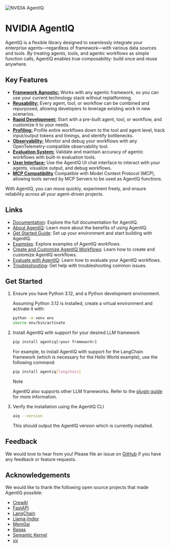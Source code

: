<!--
SPDX-FileCopyrightText: Copyright (c) 2024-2025, NVIDIA CORPORATION & AFFILIATES. All rights reserved.
SPDX-License-Identifier: Apache-2.0

Licensed under the Apache License, Version 2.0 (the "License");
you may not use this file except in compliance with the License.
You may obtain a copy of the License at

http:/www.apache.org/licenses/LICENSE-2.0

Unless required by applicable law or agreed to in writing, software
distributed under the License is distributed on an "AS IS" BASIS,
WITHOUT WARRANTIES OR CONDITIONS OF ANY KIND, either express or implied.
See the License for the specific language governing permissions and
limitations under the License.
-->

![NVIDIA AgentIQ](./docs/source/_static/agentiq_banner.png "AgentIQ banner image")

# NVIDIA AgentIQ

AgentIQ is a flexible library designed to seamlessly integrate your enterprise agents—regardless of framework—with various data sources and tools. By treating agents, tools, and agentic workflows as simple function calls, AgentIQ enables true composability: build once and reuse anywhere.

## Key Features

- [**Framework Agnostic:**](https://docs.nvidia.com/agentiq/latest/concepts/plugins.html) Works with any agentic framework, so you can use your current technology stack without replatforming.
- [**Reusability:**](https://docs.nvidia.com/agentiq/latest/guides/sharing_workflows_and_tools.html) Every agent, tool, or workflow can be combined and repurposed, allowing developers to leverage existing work in new scenarios.
- [**Rapid Development:**](https://docs.nvidia.com/agentiq/latest/guides/create_customize_workflows.html) Start with a pre-built agent, tool, or workflow, and customize it to your needs.
- [**Profiling:**](https://docs.nvidia.com/agentiq/latest/guides/profiler.html) Profile entire workflows down to the tool and agent level, track input/output tokens and timings, and identify bottlenecks.
- [**Observability:**](https://docs.nvidia.com/agentiq/latest/guides/observe_workflow_with_phoenix.html) Monitor and debug your workflows with any OpenTelemetry-compatible observability tool.
- [**Evaluation System:**](https://docs.nvidia.com/agentiq/latest/guides/evaluate.html) Validate and maintain accuracy of agentic workflows with built-in evaluation tools.
- [**User Interface:**](https://docs.nvidia.com/agentiq/latest/guides/use_aiq_serve.html) Use the AgentIQ UI chat interface to interact with your agents, visualize output, and debug workflows.
- [**MCP Compatibility**](https://docs.nvidia.com/agentiq/latest/components/mcp.html) Compatible with Model Context Protocol (MCP), allowing tools served by MCP Servers to be used as AgentIQ functions.

With AgentIQ, you can move quickly, experiment freely, and ensure reliability across all your agent-driven projects.

## Links

 * [Documentation](https://docs.nvidia.com/agentiq/latest/index.html): Explore the full documentation for AgentIQ.
 * [About AgentIQ](https://docs.nvidia.com/agentiq/latest/intro/why_aiq.html): Learn more about the benefits of using AgentIQ.
 * [Get Started Guide](https://docs.nvidia.com/agentiq/latest/intro/get_started.html): Set up your environment and start building with AgentIQ.
 * [Examples](https://github.com/NVIDIA/AgentIQ/tree/main/examples#readme): Explore examples of AgentIQ workflows.
 * [Create and Customize AgentIQ Workflows](https://docs.nvidia.com/agentiq/latest/guides/create_customize_workflows.html): Learn how to create and customize AgentIQ workflows.
 * [Evaluate with AgentIQ](https://docs.nvidia.com/agentiq/latest/guides/evaluate.html): Learn how to evaluate your AgentIQ workflows.
 * [Troubleshooting](https://docs.nvidia.com/agentiq/latest/troubleshooting.html): Get help with troubleshooting common issues.


## Get Started

1. Ensure you have Python 3.12, and a Python development environment.

   Assuming Python 3.12 is installed, create a virtual environment and activate it with:
   ```bash
   python -m venv env
   source env/bin/activate
   ```

2. Install AgentIQ with support for your desired LLM framework

   ```bash
   pip install agentiq[<your framework>]
   ```

   For example, to install AgentIQ with support for the LangChain framework (which is necessary for the Hello World example), use the following command:

   ```bash
   pip install agentiq[langchain]
   ```

   > [!NOTE]
   > AgentIQ also supports other LLM frameworks. Refer to the [plugin guide](https://docs.nvidia.com/agentiq/latest/concepts/plugins.md) for more information.


3. Verify the installation using the AgentIQ CLI

   ```bash
   aiq --version
   ```

   This should output the AgentIQ version which is currently installed.

## Feedback

We would love to hear from you! Please file an issue on [GitHub](https://github.com/NVIDIA/AgentIQ/issues) if you have any feedback or feature requests.

## Acknowledgements

We would like to thank the following open source projects that made AgentIQ possible:

- [CrewAI](https://github.com/crewAIInc/crewAI)
- [FastAPI](https://github.com/tiangolo/fastapi)
- [LangChain](https://github.com/langchain-ai/langchain)
- [Llama-Index](https://github.com/run-llama/llama_index)
- [Mem0ai](https://github.com/mem0ai/mem0)
- [Ragas](https://github.com/explodinggradients/ragas)
- [Semantic Kernel](https://github.com/microsoft/semantic-kernel)
- [uv](https://github.com/astral-sh/uv)
